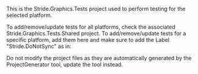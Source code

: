﻿This is the Stride.Graphics.Tests project used to perform testing for the selected platform.

To add/remove/update tests for all platforms, check the associated Stride.Graphics.Tests.Shared project.
To add/remove/update tests for a specific platform, add them here and make sure to add the Label "Stride.DoNotSync" as in:
    <Compile Label="Stride.DoNotSync" Include="MyPlatformSpecificType.cs" />

Do not modify the project files as they are automatically generated by the ProjectGenerator tool, update the tool instead.
